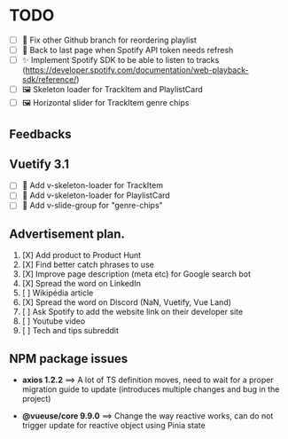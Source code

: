 # TODO

- [ ] 🚧 Fix other Github branch for reordering playlist
- [ ] 🚧 Back to last page when Spotify API token needs refresh
- [ ] ✨ Implement Spotify SDK to be able to listen to tracks (https://developer.spotify.com/documentation/web-playback-sdk/reference/)
- [ ] 🖼️ Skeleton loader for TrackItem and PlaylistCard
- [ ] 🖼️ Horizontal slider for TrackItem genre chips

## Feedbacks

## Vuetify 3.1

- [ ] 🎨 Add v-skeleton-loader for TrackItem
- [ ] 🎨 Add v-skeleton-loader for PlaylistCard
- [ ] 🎨 Add v-slide-group for "genre-chips"

## Advertisement plan.

1. [X] Add product to Product Hunt
2. [X] Find better catch phrases to use
3. [X] Improve page description (meta etc) for Google search bot
4. [X] Spread the word on LinkedIn
5. [ ] Wikipédia article
6. [X] Spread the word on Discord (NaN, Vuetify, Vue Land)
7. [ ] Ask Spotify to add the website link on their developer site
8. [ ] Youtube video
9. [ ] Tech and tips subreddit

## NPM package issues

* **axios 1.2.2** ==> A lot of TS definition moves, need to wait for a proper migration guide to update (introduces multiple changes and bug in the project)

* **@vueuse/core 9.9.0** ==> Change the way reactive works, can do not trigger update for reactive object using Pinia state
